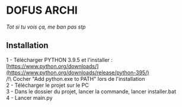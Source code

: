 # DOFUS ARCHI

_Tot si tu vois ça, me ban pas stp_

## Installation
1 - Télécharger PYTHON 3.9.5 et l'installer : [https://www.python.org/downloads/](https://www.python.org/downloads/release/python-395/)  
/!\ Cocher "Add python.exe to PATH" lors de l'installation  
2 - Télécharger le projet sur le PC  
3 - Dans le dossier du projet, lancer la commande, lancer installer.bat  
4 - Lancer main.py

